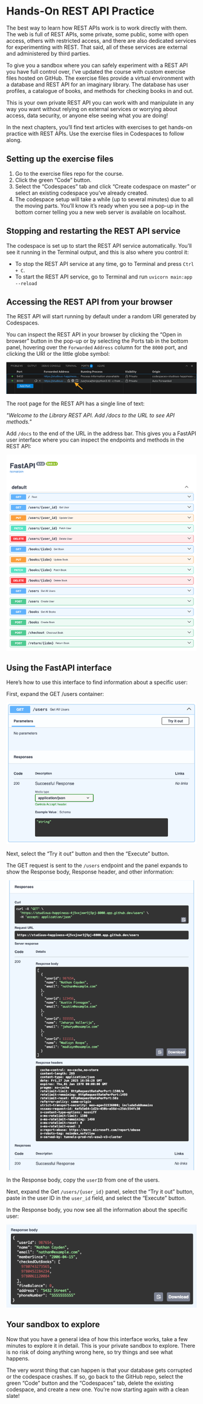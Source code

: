 # Hands-On REST API Practice


The best way to learn how REST APIs work is to work directly with them. The web is full of REST APIs, some private, some public, some with open access, others with restricted access, and there are also dedicated services for experimenting with REST. That said, all of these services are external and administered by third parties. 

To give you a sandbox where you can safely experiment with a REST API you have full control over, I’ve updated the course with custom exercise files hosted on GitHub. The exercise files provide a virtual environment with a database and REST API for an imaginary library. The database has user profiles, a catalogue of books, and methods for checking books in and out.

This is your own private REST API you can work with and manipulate in any way you want without relying on external services or worrying about access, data security, or anyone else seeing what you are doing!

In the next chapters, you’ll find text articles with exercises to get hands-on practice with REST APIs. Use the exercise files in Codespaces to follow along.

## Setting up the exercise files

1. Go to the exercise files repo for the course.
2. Click the green “Code” button.
3. Select the “Codespaces” tab and click “Create codespace on master” or select an existing codespace you’ve already created.
4. The codespace setup will take a while (up to several minutes) due to all the moving parts. You’ll know it’s ready when you see a pop-up in the bottom corner telling you a new web server is available on localhost.

## Stopping and restarting the REST API service

The codespace is set up to start the REST API service automatically. You’ll see it running in the Terminal output, and this is also where  you control it:

- To stop the REST API service at any time, go to Terminal and press `Ctrl + C`.
- To start the REST API service, go to Terminal and run `uvicorn main:app --reload`

## Accessing the REST API from your browser

The REST API will start running by default under a random URI generated by Codespaces.

You can inspect the REST API in your browser by clicking the “Open in browser” button in the pop-up or by selecting the Ports tab in the bottom panel, hovering over the `Forwarded` `Address` column for the `8000` port, and clicking the URI or the little globe symbol:

![alt text](1753983852836.png)

The root page for the REST API has a single line of text:

*"Welcome to the Library REST API. Add /docs to the URL to see API methods."*

Add `/docs` to the end of the URL in the address bar. This gives you a FastAPI user interface where you can inspect the endpoints and methods in the REST API:

![alt text](1753984010240.png)


## Using the FastAPI interface

Here’s how to use this interface to find information about a specific user:

First, expand the GET /users container:

![alt text](1753984073554.png)

Next, select the “Try it out” button and then the “Execute” button.

The GET request is sent to the `/users` endpoint and the panel expands to show the Response body, Response header, and other information:

![alt text](1753984150241.png)

In the Response body, copy the `userID` from one of the users.

Next, expand the Get `/users/{user_id}` panel, select the “Try it out” button, paste in the user ID in the `user_id` field, and select the “Execute” button.

In the Response body, you now see all the information about the specific user:

![alt text](1753984299961.png)

## Your sandbox to explore

Now that you have a general idea of how this interface works, take a few minutes to explore it in detail. This is your private sandbox to explore. There is no risk of doing anything wrong here, so try things and see what happens.

The very worst thing that can happen is that your database gets corrupted or the codespace crashes. If so, go back to the GitHub repo, select the green “Code” button and the “Codespaces” tab, delete the existing codespace, and create a new one. You’re now starting again with a clean slate!